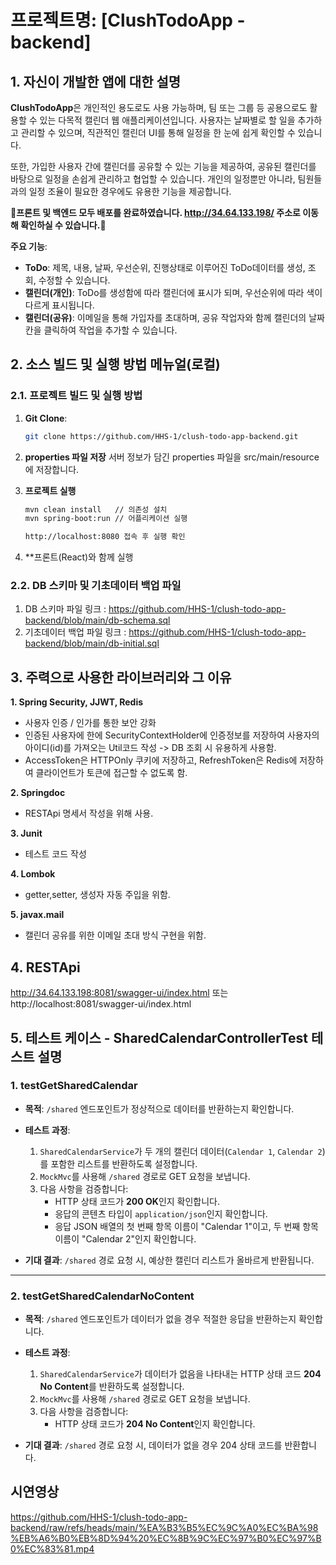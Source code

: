# 프로젝트명: [ClushTodoApp - backend]

## 1. 자신이 개발한 앱에 대한 설명

**ClushTodoApp**은 개인적인 용도로도 사용 가능하며, 팀 또는 그룹 등 공용으로도 활용할 수 있는 다목적 캘린더 웹 애플리케이션입니다. 사용자는 날짜별로 할 일을 추가하고 관리할 수 있으며, 직관적인 캘린더 UI를 통해 일정을 한 눈에 쉽게 확인할 수 있습니다.

또한, 가입한 사용자 간에 캘린더를 공유할 수 있는 기능을 제공하여, 공유된 캘린더를 바탕으로 일정을 손쉽게 관리하고 협업할 수 있습니다. 개인의 일정뿐만 아니라, 팀원들과의 일정 조율이 필요한 경우에도 유용한 기능을 제공합니다.

**🚩프론트 및 백엔드 모두 배포를 완료하였습니다.
http://34.64.133.198/
주소로 이동해 확인하실 수 있습니다.🚩**

**주요 기능**:
- **ToDo**: 제목, 내용, 날짜, 우선순위, 진행상태로 이루어진 ToDo데이터를 생성, 조회, 수정할 수 있습니다. 
- **캘린더(개인)**: ToDo를 생성함에 따라 캘린더에 표시가 되며, 우선순위에 따라 색이 다르게 표시됩니다.
- **캘린더(공유)**: 이메일을 통해 가입자를 초대하며, 공유 작업자와 함께 캘린더의 날짜 칸을 클릭하여 작업을 추가할 수 있습니다.



## 2. 소스 빌드 및 실행 방법 메뉴얼(로컬)

### 2.1. 프로젝트 빌드 및 실행 방법

1. **Git Clone**:
   ```bash
   git clone https://github.com/HHS-1/clush-todo-app-backend.git

2. **properties 파일 저장**
   서버 정보가 담긴 properties 파일을 src/main/resource에 저장합니다.

3. **프로젝트 실행**
   ```bash
   mvn clean install   // 의존성 설치
   mvn spring-boot:run // 어플리케이션 실행

   http://localhost:8080 접속 후 실행 확인
4. **프론트(React)와 함께 실행   

### 2.2. DB 스키마 및 기초데이터 백업 파일

1. DB 스키마 파일 링크 : https://github.com/HHS-1/clush-todo-app-backend/blob/main/db-schema.sql
2. 기초데이터 백업 파일 링크 : https://github.com/HHS-1/clush-todo-app-backend/blob/main/db-initial.sql



## 3. 주력으로 사용한 라이브러리와 그 이유
**1. Spring Security, JJWT, Redis**
- 사용자 인증 / 인가를 통한 보안 강화
- 인증된 사용자에 한에 SecurityContextHolder에 인증정보를 저장하여 사용자의 아이디(id)를 가져오는 Util코드 작성 -> DB 조회 시 유용하게 사용함.
- AccessToken은 HTTPOnly 쿠키에 저장하고, RefreshToken은 Redis에 저장하여 클라이언트가 토큰에 접근할 수 없도록 함.

**2. Springdoc**
- RESTApi 명세서 작성을 위해 사용.

**3. Junit**
- 테스트 코드 작성

**4. Lombok**
- getter,setter, 생성자 자동 주입을 위함.

**5. javax.mail**
- 캘린더 공유를 위한 이메일 초대 방식 구현을 위함.



## 4. RESTApi
http://34.64.133.198:8081/swagger-ui/index.html 또는
http://localhost:8081/swagger-ui/index.html



## 5. 테스트 케이스 - SharedCalendarControllerTest 테스트 설명

### 1. testGetSharedCalendar
- **목적**: `/shared` 엔드포인트가 정상적으로 데이터를 반환하는지 확인합니다.

- **테스트 과정**:
  1. `SharedCalendarService`가 두 개의 캘린더 데이터(`Calendar 1`, `Calendar 2`)를 포함한 리스트를 반환하도록 설정합니다.
  2. `MockMvc`를 사용해 `/shared` 경로로 GET 요청을 보냅니다.
  3. 다음 사항을 검증합니다:
     - HTTP 상태 코드가 **200 OK**인지 확인합니다.
     - 응답의 콘텐츠 타입이 `application/json`인지 확인합니다.
     - 응답 JSON 배열의 첫 번째 항목 이름이 "Calendar 1"이고, 두 번째 항목 이름이 "Calendar 2"인지 확인합니다.

- **기대 결과**: `/shared` 경로 요청 시, 예상한 캘린더 리스트가 올바르게 반환됩니다.

---

### 2. testGetSharedCalendarNoContent
- **목적**: `/shared` 엔드포인트가 데이터가 없을 경우 적절한 응답을 반환하는지 확인합니다.

- **테스트 과정**:
  1. `SharedCalendarService`가 데이터가 없음을 나타내는 HTTP 상태 코드 **204 No Content**를 반환하도록 설정합니다.
  2. `MockMvc`를 사용해 `/shared` 경로로 GET 요청을 보냅니다.
  3. 다음 사항을 검증합니다:
     - HTTP 상태 코드가 **204 No Content**인지 확인합니다.

- **기대 결과**: `/shared` 경로 요청 시, 데이터가 없을 경우 204 상태 코드를 반환합니다.

## 시연영상
https://github.com/HHS-1/clush-todo-app-backend/raw/refs/heads/main/%EA%B3%B5%EC%9C%A0%EC%BA%98%EB%A6%B0%EB%8D%94%20%EC%8B%9C%EC%97%B0%EC%97%B0%EC%83%81.mp4

